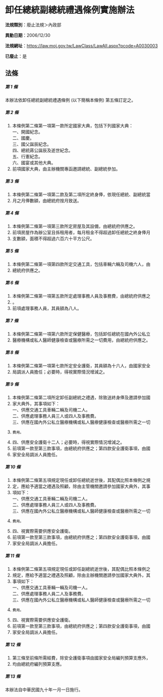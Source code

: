 # 卸任總統副總統禮遇條例實施辦法

**法規類別**：廢止法規＞內政部

**異動日期**：2006/12/30  

**法規網址**：https://law.moj.gov.tw/LawClass/LawAll.aspx?pcode=A0030003

**已廢止**：是



## 法條
##### 第 1 條
本辦法依卸任總統副總統禮遇條例 (以下簡稱本條例) 第五條訂定之。

##### 第 2 條
1. 本條例第二條第一項第一款所定國家大典，包括下列國家大典：  
一、開國紀念。  
二、國慶。  
三、國父誕辰紀念。  
四、總統蔣公誕辰及逝世紀念。  
五、行憲紀念。  
六、國宴或其他大典。
1. 前項國家大典，由主辦機關專函邀請總統、副總統參加。

##### 第 3 條
1. 本條例第二條第一項第二款及第二項所定終身俸，依現任總統、副總統當
1. 月之月俸數額，由總統府按月致送。

##### 第 4 條
1. 本條例第二條第一項第三款所定房屋及其設備，由總統府供應之。
1. 前項房屋作為辦公室且係租用者，每月租金不得超過卸任總統之終身俸月
1. 支數額，面積不得超過六百六十平方公尺。

##### 第 5 條
1. 本條例第二條第一項第四款所定交通工具，包括車輛六輛及司機六人，由
1. 總統府供應之。

##### 第 6 條
1. 本條例第二條第一項第五款所定處理事務人員及事務費，由總統府供應之
1. 。
1. 前項處理事務人員，其員額為八人。

##### 第 7 條
1. 本條例第二條第一項第六款所定保健醫療，包括卸任總統在國內外公私立
1. 醫療機構或私人醫師健康檢查或醫療所需之一切費用，由總統府供應之。

##### 第 8 條
1. 本條例第二條第一項第七款所定安全護衛，其員額為十六人，由國家安全
1. 局調派人員擔任；必要時，得視實際情況增減之。

##### 第 9 條
1. 本條例第二條第二項所定卸任副總統之禮遇，除致送終身俸及邀請參加國
1. 家大典外，其事項如下：  
一、供應交通工具車輛二輛及司機二人。  
二、供應處理事務人員三人或四人及事務費。  
三、供應在國內外公私立醫療機構或私人醫療健康檢查或醫療所需之一切
1.     費用。
1. 四、供應安全護衛十二人；必要時，得視實際情況增減之。
1. 前項第一款至第三款事項，由總統府供應之；第四款安全護衛事項，由國
1. 家安全局調派人員擔任。

##### 第 10 條
1. 本條例第二條第五項規定現任或卸任總統逝世後，其配偶比照本條例之規
1. 定，應給予適當之禮遇及照顧，除由主管機關邀請參加國家大典外，其事
1. 項如下：  
一、供應交通工具車輛二輛及司機二人。  
二、供應處理事務人員三人或四人及事務費。  
三、供應在國內外公私立醫療機構或私人醫師健康檢查或醫療所需之一切
1.     費用。
1. 四、視實際需要供應安全護衛。
1. 前項第一款至第三款事項，由總統府供應之；第四款安全護衛事項，由國
1. 家安全局調派人員擔任。

##### 第 11 條
1. 本條例第二條第五項規定現任或卸任副總統逝世後，其配偶比照本條例之
1. 規定，應給予適當之禮遇及照顧，除由主辦機關邀請參加國家大典外，其
1. 事項如下：  
一、供應交通工具車輛一輛及司機一人。  
二、供應處理事務人員二人及事務費。  
三、供應在國內外公私立醫療機構或私人醫師健康檢查或醫療所需之一切
1.     費用。
1. 四、視實際需要供應安全護衛。
1. 前項第一款至第三款事項，由總統府供應之；第四款安全護衛事項，由國
1. 家安全局調派人員擔任。

##### 第 12 條
1. 第三條至前條所需經費，除安全護衛事項由國家安全局編列預算支應外，
1. 均由總統府編列預算支應。

##### 第 13 條
本辦法自中華民國九十年一月一日施行。


